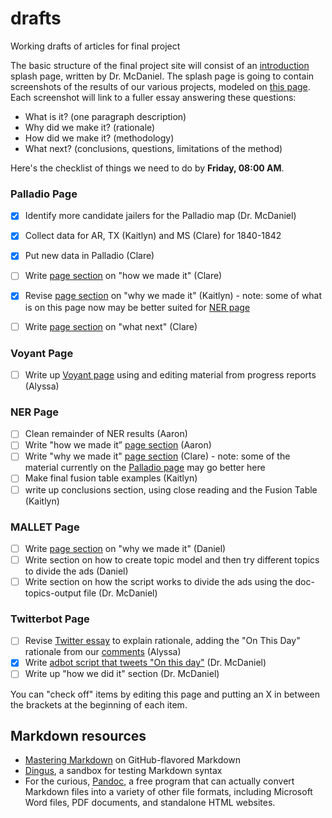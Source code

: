 drafts
======

Working drafts of articles for final project

The basic structure of the final project site will consist of an [introduction](00-introduction.md) splash page, written by Dr. McDaniel. The splash page is going to contain screenshots of the results of our various projects, modeled on [this page](http://dsl.richmond.edu/projects/). Each screenshot will link to a fuller essay answering these questions:

- What is it? (one paragraph description)
- Why did we make it? (rationale)
- How did we make it? (methodology)
- What next? (conclusions, questions, limitations of the method)

Here's the checklist of things we need to do by **Friday, 08:00 AM**.

### Palladio Page

- [X] Identify more candidate jailers for the Palladio map (Dr. McDaniel)
- [X] Collect data for AR, TX (Kaitlyn) and MS (Clare) for 1840-1842
- [X] Put new data in Palladio (Clare)
- [ ] Write [page section](01-palladio.md) on "how we made it" (Clare)
- [X] Revise [page section](01-palladio.md) on "why we made it" (Kaitlyn) - note: some of what is on this page now may be better suited for [NER page](03-ner.md)
- [ ] Write [page section](01-palladio.md) on "what next" (Clare)


### Voyant Page

- [ ] Write up [Voyant page](02-voyant.md) using and editing material from progress reports (Alyssa)

### NER Page

- [ ] Clean remainder of NER results (Aaron)
- [ ] Write "how we made it” [page section](03-ner.md) (Aaron)
- [ ] Write "why we made it" [page section](03-ner.md) (Clare) - note: some of the material currently on the [Palladio page](01-palladio.md) may go better here
- [ ] Make final fusion table examples (Kaitlyn)
- [ ] write up conclusions section, using close reading and the Fusion Table (Kaitlyn)

### MALLET Page

- [ ] Write [page section](04-mallet.md) on "why we made it" (Daniel)
- [ ] Write section on how to create topic model and then try different topics to divide the ads (Daniel)
- [ ] Write section on how the script works to divide the ads using the doc-topics-output file (Dr. McDaniel)

### Twitterbot Page

- [ ] Revise [Twitter essay](05-twitterbot.md) to explain rationale, adding the "On This Day" rationale from our [comments](http://digitalhistory.blogs.rice.edu/2014/04/08/updates-on-twitter-bot/#comments) (Alyssa)
- [X] Write [adbot script that tweets "On this day"](https://github.com/ricedh/adbot/blob/master/adbot-otd.py) (Dr. McDaniel)
- [ ] Write up "how we did it" section (Dr. McDaniel)

You can "check off" items by editing this page and putting an X in between the brackets at the beginning of each item.

## Markdown resources

- [Mastering Markdown](http://guides.github.com/overviews/mastering-markdown/) on GitHub-flavored Markdown
- [Dingus](http://daringfireball.net/projects/markdown/dingus), a sandbox for testing Markdown syntax
- For the curious, [Pandoc](http://johnmacfarlane.net/pandoc/), a free program that can actually convert Markdown files into a variety of other file formats, including Microsoft Word files, PDF documents, and standalone HTML websites.
